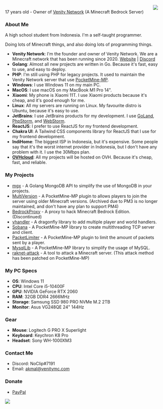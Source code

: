 <img src="https://github-readme-stats-sigma-five.vercel.app/api?username=AkmalFairuz&theme=vue&show_icons=true&count_private=true&include_all_commits=true" align="right"/>

17 years old - Owner of [Venity Network](https://github.com/VenityNetwork) (A Minecraft Bedrock Server)

### About Me

A high school student from Indonesia. I'm a self-taught programmer.

Doing lots of Minecraft things, and also doing lots of programming things.

- **Venity Network**: I'm the founder and owner of Venity Network. We are a Minecraft network that has been running since 2020. [Website](https://venitymc.com) | [Discord](https://venitymc.com/discord)
- **Golang**: Almost all new projects are written in Go. Because it's fast, easy to use, and easy to deploy.
- **PHP**: I'm still using PHP for legacy projects. It used to maintain the Venity Network server that use [PocketMine-MP](https://github.com/pmmp/PocketMine-MP).
- **Windows**: I use Windows 11 on my main PC.
- **MacOS**: I use macOS on my MacBook M1 Pro 14".
- **Xiaomi**: My phone is Xiaomi 11T. I use Xiaomi products because it's cheap, and it's good enough for me.
- **Linux**: All my servers are running on Linux. My favourite distro is Ubuntu, because it's easy to use.
- **JetBrains**: I use JetBrains products for my development. I use [GoLand](https://www.jetbrains.com/go/), [PhpStorm](https://www.jetbrains.com/phpstorm/), and [WebStorm](https://www.jetbrains.com/webstorm/).
- **ReactJS**: I prefer to use ReactJS for my frontend development.
- **Chakra UI**: A Tailwind CSS components library for ReactJS that I use for my frontend development.
- **IndiHome**: The biggest ISP in Indonesia, but it's expensive. Some people say that it's the worst internet provider in Indonesia, but I don't have any problem with it. I use the 30Mbps plan.  
- **[OVHcloud](https://ovh.com)**: All my projects will be hosted on OVH. Because it's cheap, fast, and reliable.

### My Projects
- [mgx](https://github.com/AkmalFairuz/mgx) - A Golang MongoDB API to simplify the use of MongoDB in your projects.
- [MultiVersion](https://github.com/AkmalFairuz/MultiVersion) - A PocketMine-MP plugin to allows players to join the server using older Minecraft versions. (Archived due to PM3 is no longer maintained, and don't have any plan to support PM4)
- [BedrockProxy](https://github.com/AkmalFairuz/BedrockProxy) - A proxy to hack Minecraft Bedrock Edition. (Discontinued)
- [vhandler](https://github.com/VenityNetwork/vhandler) - A dragonfly library to add multiple player and world handlers.
- [Sobana](https://github.com/AkmalFairuz/Sobana) - A PocketMine-MP library to create multithreading TCP server and client.
- [PacketLimiter](https://github.com/AkmalFairuz/PacketLimiter) - A PocketMine-MP plugin to limit the amount of packets sent by a player.
- [MysqlLib](https://github.com/VenityNetwork/MysqlLib) - A PocketMine-MP library to simplify the usage of MySQL.
- [raknet-attack](https://github.com/AkmalFairuz/raknet-attack) - A tool to attack a Minecraft server. (This attack method has been patched on PocketMine-MP)

### My PC Specs

- **OS**: Windows 11
- **CPU**: Intel Core i5-10400F
- **GPU**: NVIDIA GeForce RTX 2060
- **RAM**: 32GB DDR4 2666MHz
- **Storage**: Samsung SSD 980 PRO NVMe M.2 2TB
- **Monitor**: Asus VG248QE 24" 144Hz

### Gear
- **Mouse**: Logitech G PRO X Superlight
- **Keyboard**: Keychron K8 Pro 
- **Headset**: Sony WH-1000XM3

### Contact Me
- Discord: NoClip#7191
- Email: akmal@venitymc.com

### Donate
- [PayPal](https://paypal.me/akmalfairuz)

<img src="https://github-readme-stats-sigma-five.vercel.app/api/top-langs/?username=AkmalFairuz&hide=shell,css,nsis&layout=compact"/>
